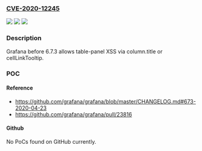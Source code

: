 ### [CVE-2020-12245](https://cve.mitre.org/cgi-bin/cvename.cgi?name=CVE-2020-12245)
![](https://img.shields.io/static/v1?label=Product&message=n%2Fa&color=blue)
![](https://img.shields.io/static/v1?label=Version&message=n%2Fa&color=blue)
![](https://img.shields.io/static/v1?label=Vulnerability&message=n%2Fa&color=brighgreen)

### Description

Grafana before 6.7.3 allows table-panel XSS via column.title or cellLinkTooltip.

### POC

#### Reference
- https://github.com/grafana/grafana/blob/master/CHANGELOG.md#673-2020-04-23
- https://github.com/grafana/grafana/pull/23816

#### Github
No PoCs found on GitHub currently.

